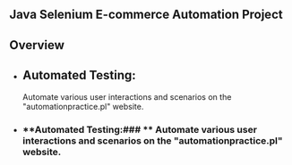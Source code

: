 
 <h2>Java Selenium E-commerce Automation Project</h2>

<h2><strong>Overview</strong></h2>

- <h2><strong>Automated Testing:</strong></h2>  Automate various user interactions and scenarios on the "automationpractice.pl" website.
- ### **Automated Testing:### ** Automate various user interactions and scenarios on the "automationpractice.pl" website.

  


